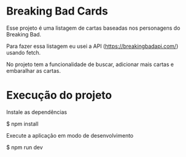 
# Breaking Bad Cards

Esse projeto é uma listagem de cartas baseadas nos personagens do Breaking Bad.

Para fazer essa listagem eu usei a API (https://breakingbadapi.com/) usando fetch.

No projeto tem a funcionalidade de buscar, adicionar mais cartas e embaralhar as cartas.

# Execução do projeto

 Instale as dependências

$ npm install

 Execute a aplicação em modo de desenvolvimento

$ npm run dev
